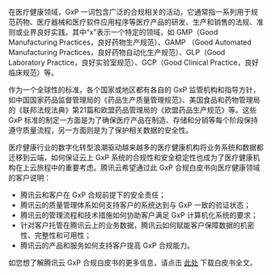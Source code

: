 在医疗健康领域，GxP 一词包含广泛的合规相关的活动，它通常指一系列用于规范药物、医疗器械和医疗软件应用程序等医疗产品的研发、生产和销售的法规、准则或业界良好实践。其中“x”表示一个特定的领域，如 GMP（Good Manufacturing Practices，良好药物生产规范）、GAMP （Good Automated Manufacturing Practices，良好药物自动化生产规范）、GLP（Good Laboratory Practice，良好实验室规范）、GCP（Good Clinical Practice，良好临床规范）等。         

作为一个全球性的标准，各个国家或地区都有各自的 GxP 监管机构和指导方针，如中国国家药品监督管理局的《药品生产质量管理规范》、美国食品和药物管理局的《联邦法规法典》第21篇和欧盟药品管理局的《欧盟药品生产规范》等。这些 GxP 标准的制定一方面是为了确保医疗产品在制造、存储和分销等每个阶段保持遵守质量流程，另一方面则是为了保护相关数据的安全性。        

医疗健康行业的数字化转型浪潮驱动越来越多的医疗健康机构将业务系统和数据都迁移到云端，如何保证云上 GxP 系统的合规性和安全稳定性也成为了医疗健康机构在上云旅程中的重要考虑。腾讯云希望通过此 GxP 合规白皮书向医疗健康领域的客户说明：
- 腾讯云和客户在 GxP 合规前提下的安全责任；
- 腾讯云的质量管理体系如何支持客户的系统达到与 GxP 一致的验证状态；
- 腾讯云的管理流程和技术措施如何协助客户满足 GxP 计算机化系统的要求；
- 针对客户托管在腾讯云上的业务数据，腾讯云如何赋能客户保障数据的机密性、完整性和可用性；
- 腾讯云的产品和服务如何支持客户提高 GxP 合规能力。         

如您想了解腾讯云 GxP 合规白皮书的更多信息，请点击 [此处](https://cloudcache.tencentcs.com/open_proj/proj_qcloud_v2/gateway/routine/compliance/css/img/pdf/gxp-202205.pdf) 下载白皮书全文。

